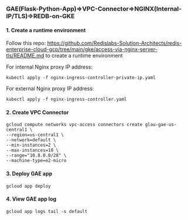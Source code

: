 ### GAE(Flask-Python-App)=>VPC-Connector=>NGINX(Internal-IP/TLS)=>REDB-on-GKE
    
#### 1. Create a runtime environment
Follow this repo: https://github.com/Redislabs-Solution-Architects/redis-enterprise-cloud-gcp/tree/main/gke/access-via-nginx-server-tls/README.md to create a runtime environment
     
For internal Nginx proxy IP address:
```
kubectl apply -f nginx-ingress-controller-private-ip.yaml
```
For external Nginx proxy IP address:
```
kubectl apply -f nginx-ingress-controller.yaml
```
       
#### 2. Create VPC Connector
```
gcloud compute networks vpc-access connectors create glau-gae-us-central1 \
--region=us-central1 \
--network=default \
--min-instances=2 \
--max-instances=10 \
--range="10.8.0.0/28" \
--machine-type=e2-micro
```
      
#### 3. Deploy GAE app
```
gcloud app deploy
```
    
#### 4. View GAE app log
```
gcloud app logs tail -s default
```
    

